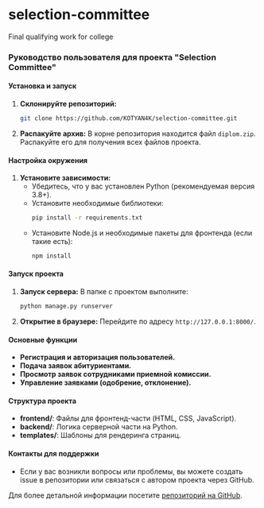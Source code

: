 # selection-committee

Final qualifying work for college

### Руководство пользователя для проекта "Selection Committee"

#### Установка и запуск
1. **Склонируйте репозиторий:**
   ```bash
   git clone https://github.com/KOTYAN4K/selection-committee.git
   ```
2. **Распакуйте архив:**
   В корне репозитория находится файл `diplom.zip`. Распакуйте его для получения всех файлов проекта.

#### Настройка окружения
1. **Установите зависимости:**
   - Убедитесь, что у вас установлен Python (рекомендуемая версия 3.8+).
   - Установите необходимые библиотеки:
     ```bash
     pip install -r requirements.txt
     ```
   - Установите Node.js и необходимые пакеты для фронтенда (если такие есть):
     ```bash
     npm install
     ```

#### Запуск проекта
1. **Запуск сервера:**
   В папке с проектом выполните:
   ```bash
   python manage.py runserver
   ```
2. **Открытие в браузере:**
   Перейдите по адресу `http://127.0.0.1:8000/`.

#### Основные функции
- **Регистрация и авторизация пользователей.**
- **Подача заявок абитуриентами.**
- **Просмотр заявок сотрудниками приемной комиссии.**
- **Управление заявками (одобрение, отклонение).**

#### Структура проекта
- **frontend/**: Файлы для фронтенд-части (HTML, CSS, JavaScript).
- **backend/**: Логика серверной части на Python.
- **templates/**: Шаблоны для рендеринга страниц.

#### Контакты для поддержки
- Если у вас возникли вопросы или проблемы, вы можете создать issue в репозитории или связаться с автором проекта через GitHub.

Для более детальной информации посетите [репозиторий на GitHub](https://github.com/KOTYAN4K/selection-committee).
